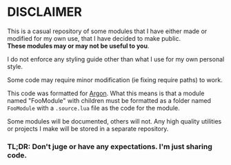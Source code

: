 # DISCLAIMER

This is a casual repository of some modules that I have either made or modified for my own use, that I have decided to make public.     
**These modules may or may not be useful to you**.

I do not enforce any styling guide other than what I use for my own personal style.   

Some code may require minor modification (ie fixing require paths) to work.    

This code was formatted for [Argon](https://devforum.roblox.com/t/argon-vs-code-sync-plugin/2021776).
What this means is that a module named "FooModule" with children must be formatted as a folder named `FooModule` with a `.source.lua` file as the code for the module. 

Some modules will be documented, others will not. Any high quality utilities or projects I make will be stored in a separate repository.

### TL;DR: Don't juge or have any expectations. I'm just sharing code.
